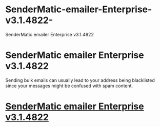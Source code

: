 # SenderMatic-emailer-Enterprise-v3.1.4822-
SenderMatic emailer Enterprise v3.1.4822 

# SenderMatic emailer Enterprise v3.1.4822

Sending bulk emails can usually lead to your address being blacklisted since your messages might be confused with spam content.

# [SenderMatic emailer Enterprise v3.1.4822](https://developer.team/software/34925-sendermatic-emailer-enterprise-v314822.html)
